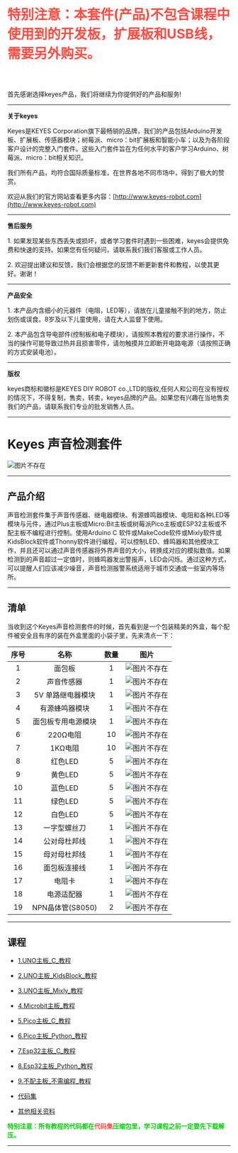 
<span style="color: rgb(255, 76, 65); font-size: 30px;">**特别注意：本套件(产品)不包含课程中使用到的开发板，扩展板和USB线，需要另外购买。**</span>

<br>
<br>

首先感谢选择keyes产品，我们将继续为你提供好的产品和服务!

---

**关于keyes**   

Keyes是KEYES Corporation旗下最畅销的品牌，我们的产品包括Arduino开发板、扩展板、传感器模块；树莓派、micro：bit扩展板和智能小车；以及为各阶段客户设计的完整入门套件。这些入门套件旨在为任何水平的客户学习Arduino、树莓派、micro：bit相关知识。

我们所有产品，均符合国际质量标准，在世界各地不同市场中，得到了极大的赞赏。

欢迎从我们的官方网站查看更多内容：[http://www.keyes-robot.com](http://www.keyes-robot.com)

---

**售后服务**  

1\. 如果发现某些东西丢失或损坏，或者学习套件时遇到一些困难，keyes会提供免费和快速的支持。如果您有任何疑问，请联系我们我们客服或工作人员。

2\. 欢迎提出建议和反馈，我们会根据您的反馈不断更新套件和教程，以使其更好。谢谢！

---

**产品安全**   

1\. 本产品内含细小的元器件（电阻，LED等），请放在儿童接触不到的地方，防止划伤或误食。8岁及以下儿童使用，请在大人监督下使用。

2\. 本产品包含导电部件(控制板和电子模块），请按照本教程的要求进行操作，不当的操作可能导致过热并且损害零件，请勿触摸并立即断开电路电源（请按照正确的方式安装电池）。

---

**版权**
                                   
keyes商标和徽标是KEYES DIY ROBOT co.,LTD的版权,任何人和公司在没有授权的情况下，不得复制，售卖，转卖，keyes品牌的产品。如果您有兴趣在当地售卖我们的产品，请联系我们专业的批发销售人员。

---

# Keyes 声音检测套件

![图片不存在](./media/14f12ea9511c8601cd05247a738550eb.jpg)

---

## 产品介绍

声音检测套件集于声音传感器、继电器模块、有源蜂鸣器模块、电阻和各种LED等模块与元件，通过Plus主板或Micro:Bit主板或树莓派Pico主板或ESP32主板或不配主板不编程进行控制。使用Arduino C 软件或MakeCode软件或Mixly软件或KidsBlock软件或Thonny软件进行编程，可以控制LED、蜂鸣器和其他模块工作，并且还可以通过声音传感器将外界声音的大小，转换成对应的模拟数值。如果检测到的声音超过一定值时，则蜂鸣器发出警报声，LED会闪烁。通过这种方式，可以提醒人们应该减少噪音，声音检测报警系统适用于城市交通或一些室内等场所。

---

## 清单

当收到这个Keyes声音检测套件的时候，首先看到是一个包装精美的外盒，每个配件被安全且有序的装在外盒里面的小袋子里，先来清点一下：

| 序号 | 名称 | 数量 | 图片 |
| :--: | :--: | :--: | :--: |
| 1 | 面包板 | 1 | ![图片不存在](./media/b7c6a61f9050e53f64bdeca423a32892.png)|
| 2 | 声音传感器 | 1 | ![图片不存在](./media/7b669a255e2eda49d5aff5b4605891bd.png) |
| 3 | 5V 单路继电器模块 | 1 | ![图片不存在](./media/1677c94f2390adeb3df19bfabd6ced88.png) |
| 4 | 有源蜂鸣器模块 | 1 | ![图片不存在](./media/08cac8e036b616593db2d11a13d7922d.png) |
| 5  |面包板专用电源模块|1|![图片不存在](./media/62ad1c318f4507c38556f376c502bbe9.png)|
| 6 | 220Ω电阻 | 10 | ![图片不存在](./media/83dd3936e779ba45cddf56600115789d.png) |
| 7 | 1KΩ电阻 | 10 | ![图片不存在](./media/9b934d4a221b3b257a455c3b3c4228e2.png)|
| 8 | 红色LED | 5 |![图片不存在](./media/28c28e6163de71f861c1f8f9bf621ee2.png)|
| 9 | 黄色LED | 5 | ![图片不存在](./media/538628fed136c06e104ae01b69774d34.png)|
| 10 | 蓝色LED | 5 |![图片不存在](./media/f6bbd58a5d3ad73cbbb4f9dc6dbebce0.png) |
| 11 | 绿色LED | 5 |![图片不存在](./media/cede9aadb081f8efbe1aa2884452296f.png) |
| 12 | 白色LED | 5 | ![图片不存在](./media/8aebcf71e0db1a7f97458ee667b22878.png)|
| 13 | 一字型螺丝刀  | 1 |![图片不存在](./media/f5504973a1c7bd3a74e8a9370a3c2358.png)|
| 14 |公对母杜邦线|1| ![图片不存在](./media/dda94299cc2abaff2c9cb8ff7ce365ff.jpg)|
| 15 |母对母杜邦线|1| ![图片不存在](./media/69e6d113c252cd1742d38913cb2f1b5b.png)|
| 16 | 面包板连接线 | 1 | ![图片不存在](./media/b146f1221b43b628375e658c8c0bc91f.png)|
| 17 |电阻卡 | 1 |![图片不存在](./media/443cb9da6e229e8e2ec048855e7dc367.png) |
| 18 | 电源适配器 | 1 | ![图片不存在](./media/20a54fcaa52b0e56f8f185644cad8c12.png)|
| 19 |NPN晶体管(S8050) | 2 | ![图片不存在](./media/818eeb51a2d73e4151c7846437d31289.png)|

---

## 课程

* [1.UNO主板_C_教程](1.UNO主板_C_教程/UNO主板_C_教程.md)

* [2.UNO主板_KidsBlock_教程](2.UNO主板_KidsBlock_教程/UNO主板_KidsBlock_教程.md)

* [3.UNO主板_Mixly_教程](3.UNO主板_Mixly_教程/UNO主板_Mixly_教程.md)

* [4.Microbit主板_教程](4.Microbit主板_教程/Microbit主板_教程.md)

* [5.Pico主板_C_教程](5.Pico主板_C_教程/Pico主板_C_教程.md)

* [6.Pico主板_Python_教程](6.Pico主板_Python_教程/Pico主板_Python_教程.md)

* [7.Esp32主板_C_教程](7.Esp32主板_C_教程/Esp32主板_C_教程.md)

* [8.Esp32主板_Python_教程](8.Esp32主板_Python_教程/Esp32主板_Python_教程.md)

* [9.不配主板_不需编程_教程](9.不配主板_不需编程_教程/不配主板_不需编程_教程.md)

* [代码集](代码集.zip)

* [其他相关资料](其他相关资料.zip)

<span style="color: rgb(0, 209, 0);">**特别注意：所有教程的代码都在<span style="color: rgb(255, 76, 65);">代码集</span>压缩包里，学习课程之前一定要先下载解压。**<span style="color: rgb(0, 209, 0);"></span></span>

---
